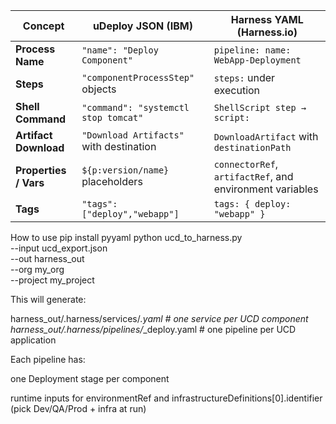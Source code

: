 | Concept               | uDeploy JSON (IBM)                      | Harness YAML (Harness.io)                                |
| --------------------- | --------------------------------------- | -------------------------------------------------------- |
| **Process Name**      | `"name": "Deploy Component"`            | `pipeline: name: WebApp-Deployment`                      |
| **Steps**             | `"componentProcessStep"` objects        | `steps:` under execution                                 |
| **Shell Command**     | `"command": "systemctl stop tomcat"`    | `ShellScript step → script:`                             |
| **Artifact Download** | `"Download Artifacts"` with destination | `DownloadArtifact` with `destinationPath`                |
| **Properties / Vars** | `${p:version/name}` placeholders        | `connectorRef`, `artifactRef`, and environment variables |
| **Tags**              | `"tags": ["deploy","webapp"]`           | `tags: { deploy: "webapp" }`                             |


How to use
pip install pyyaml
python ucd_to_harness.py \
  --input ucd_export.json \
  --out harness_out \
  --org my_org \
  --project my_project


This will generate:

harness_out/.harness/services/*.yaml      # one service per UCD component
harness_out/.harness/pipelines/*_deploy.yaml  # one pipeline per UCD application


Each pipeline has:

one Deployment stage per component

runtime inputs for environmentRef and infrastructureDefinitions[0].identifier (pick Dev/QA/Prod + infra at run)
